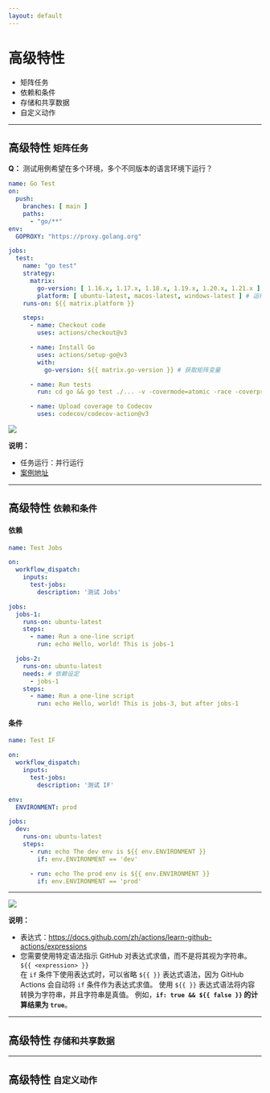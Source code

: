 ```yaml
---
layout: default
---
```


# 高级特性

- 矩阵任务
- 依赖和条件
- 存储和共享数据
- 自定义动作

---

## 高级特性 <small>矩阵任务</small>


<div class="flex gap-4">

<div>

<v-click>

**Q：** 测试用例希望在多个环境，多个不同版本的语言环境下运行？

</v-click>

<div v-click class="overflow-auto h-85">

```yaml
name: Go Test
on:
  push:
    branches: [ main ]
    paths:
      - "go/**"
env:
  GOPROXY: "https://proxy.golang.org"

jobs:
  test:
    name: "go test"
    strategy:
      matrix:
        go-version: [ 1.16.x, 1.17.x, 1.18.x, 1.19.x, 1.20.x, 1.21.x ] # Go 版本
        platform: [ ubuntu-latest, macos-latest, windows-latest ] # 运行环境
    runs-on: ${{ matrix.platform }}

    steps:
      - name: Checkout code
        uses: actions/checkout@v3

      - name: Install Go
        uses: actions/setup-go@v3
        with:
          go-version: ${{ matrix.go-version }} # 获取矩阵变量

      - name: Run tests
        run: cd go && go test ./... -v -covermode=atomic -race -coverprofile=coverage.txt

      - name: Upload coverage to Codecov
        uses: codecov/codecov-action@v3
```
</div>


</div>

<div>

<div v-click class="h-75 overflow-auto mt-1">

<img v-click src="/assets/images/advanced-1.png" class="w-100" />

</div>


<v-click>

**说明：**

</v-click>

<v-clicks>

- 任务运行：并行运行
- [案例地址](https://github.com/github-actions-templates/example/blob/main/.github/workflows/go-matrix.yml)

</v-clicks>

</div>

</div>

---

## 高级特性 <small>依赖和条件</small>

<div class="flex gap-4">

<div>

<v-click>

#### 依赖

</v-click>

<div v-click class="h-90 overflow-auto">

```yaml
name: Test Jobs

on:
  workflow_dispatch:
    inputs:
      test-jobs:
        description: '测试 Jobs'

jobs:
  jobs-1:
    runs-on: ubuntu-latest
    steps:
      - name: Run a one-line script
        run: echo Hello, world! This is jobs-1

  jobs-2:
    runs-on: ubuntu-latest
    needs: # 依赖设定
      - jobs-1
    steps:
      - name: Run a one-line script
        run: echo Hello, world! This is jobs-3, but after jobs-1
```

</div>

</div>

<div>

<v-click>

#### 条件

</v-click>

<div v-click class="h-90 overflow-auto">

```yaml
name: Test IF

on:
  workflow_dispatch:
    inputs:
      test-jobs:
        description: '测试 IF'

env:
  ENVIRONMENT: prod

jobs:
  dev:
    runs-on: ubuntu-latest
    steps:
      - run: echo The dev env is ${{ env.ENVIRONMENT }}
        if: env.ENVIRONMENT == 'dev'

      - run: echo The prod env is ${{ env.ENVIRONMENT }}
        if: env.ENVIRONMENT == 'prod'
```

</div>

</div>

</div>

---

<div>

<img src="/assets/images/advanced-2.png" class="w-100" />

</div>

<v-click>

**说明：**

</v-click>

<v-clicks>

- 表达式：https://docs.github.com/zh/actions/learn-github-actions/expressions
- 您需要使用特定语法指示 GitHub 对表达式求值，而不是将其视为字符串。 `${{ <expression> }}`  
  在 `if` 条件下使用表达式时，可以省略 `${{ }}` 表达式语法，因为 GitHub Actions 会自动将 `if` 条件作为表达式求值。 使用 `${{ }}` 表达式语法将内容转换为字符串，并且字符串是真值。 例如，**`if: true && ${{ false }}` 的计算结果为 `true`**。

</v-clicks>

---

## 高级特性 <small>存储和共享数据</small>

---

## 高级特性 <small>自定义动作</small>

